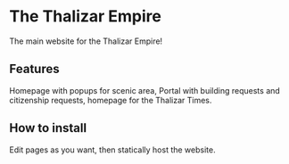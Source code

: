 # The Thalizar Empire
The main website for the Thalizar Empire!

## Features
Homepage with popups for scenic area, Portal with building requests and citizenship requests, homepage for the Thalizar Times.

## How to install
Edit pages as you want, then statically host the website.
